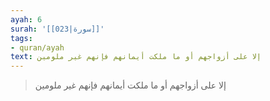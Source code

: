 ```yaml
---
ayah: 6
surah: '[[023|سورة]]'
tags:
- quran/ayah
text: إلا على أزواجهم أو ما ملكت أيمانهم فإنهم غير ملومين
---
```

> إلا على أزواجهم أو ما ملكت أيمانهم فإنهم غير ملومين
